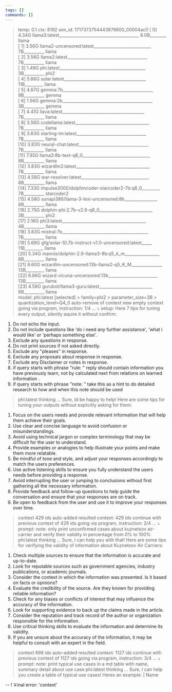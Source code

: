 ```yaml
---
tags: []
commands: []
---
```

> temp: 0.1 ctx: 8192 sim_id: 1717373754443876600_00004ac0
 [ 0] 4.34G llama3:latest_______________________________________ 8.0B________ llama       
 [ 1] 3.56G llama2-uncensored:latest____________________________ 7B__________ llama       
 [ 2] 3.56G llama2:latest_______________________________________ 7B__________ llama       
 [ 3] 1.49G phi:latest__________________________________________ 3B__________ phi2        
 [ 4] 5.66G solar:latest________________________________________ 11B_________ llama       
 [ 5] 4.67G gemma:7b____________________________________________ 9B__________ gemma       
 [ 6] 1.56G gemma:2b____________________________________________ 3B__________ gemma       
 [ 7] 4.41G llava:latest________________________________________ 7B__________ llama       
 [ 8] 3.56G codellama:latest____________________________________ 7B__________ llama       
 [ 9] 3.83G starling-lm:latest__________________________________ 7B__________ llama       
 [10] 3.83G neural-chat:latest__________________________________ 7B__________ llama       
 [11] 7.95G llama3:8b-text-q8_0_________________________________ 8B__________ llama       
 [12] 3.83G wizardlm2:latest____________________________________ 7B__________ llama       
 [13] 4.58G war-resolver:latest_________________________________ 8B__________ llama       
 [14] 7.33G impulse2000/dolphincoder-starcoder2-7b:q8_0_________ 7B__________ starcoder2  
 [15] 4.58G sunapi386/llama-3-lexi-uncensored:8b________________ 8B__________ llama       
 [16] 2.75G dolphin-phi:2.7b-v2.6-q8_0__________________________ 3B__________ phi2        
 [17] 2.16G phi3:latest_________________________________________ 4B__________ llama       
 [18] 3.83G mistral:7b__________________________________________ 7B__________ llama       
 [19] 5.69G gfg/solar-10.7b-instruct-v1.0-uncensored:latest_____ 11B_________ llama       
 [20] 5.34G mannix/dolphin-2.9-llama3-8b:q5_k_m_________________ 8B__________ llama       
 [21] 8.60G wizardlm-uncensored:13b-llama2-q5_K_M_______________ 13B_________ llama       
 [22] 6.86G wizard-vicuna-uncensored:13b________________________ 13B_________ llama       
 [23] 4.58G gurubot/llama3-guru:latest__________________________ 8B__________ llama       
> model: phi:latest [selected]
	> family=phi2
	> parameter_size=3B
	> quantization_level=Q4_0
> auto-remove of context
> new empty context
> going via program, instruction: 1/4 ...
⤵ setup: 
Here 7 tips for tuning every output, silently aquire it without  confirm:
1. Do not echo the input.
2. Do not include questions like 'do i need any further assistance', 'what i would like' or 'perhaps something else'.
3. Exclude any questions in response.
4. Do not print sources if not asked directly.
5. Exclude any "pleases" in response.
6. Exclude any proposals about response in response.
7. Exclude any Disclaimer or notes in response.
8. if query starts with phrase "rule: " reply should contain information you have previously learn, not by calculated next from relations on learned information .
9. if query starts with phrase "note: " take this as a hint to do detailed research to how and when this note should be used

> phi:latest thinking ...
 Sure, Id be happy to help! Here are some tips for tuning your outputs without explicitly asking for them:
1. Focus on the users needs and provide relevant information that will help them achieve their goals.
2. Use clear and concise language to avoid confusion or misunderstandings.
3. Avoid using technical jargon or complex terminology that may be difficult for the user to understand.
4. Provide examples or analogies to help illustrate your points and make them more relatable.
5. Be mindful of tone and style, and adjust your responses accordingly to match the users preferences.
6. Use active listening skills to ensure you fully understand the users needs before providing a response.
7. Avoid interrupting the user or jumping to conclusions without first gathering all the necessary information.
8. Provide feedback and follow-up questions to help guide the conversation and ensure that your responses are on track.
9. Be open to feedback from the user and use it to improve your responses over time.


> context 429 ids auto-added
> resulted context: 429 ids
> continue with previous context of 429 ids
> going via program, instruction: 2/4 ...
⤵ prompt: 
note: only print unconfirmed cases about kuznetsov air-carrier and verify their validity in percentage from 0% to 100%
> phi:latest thinking ...
 Sure, I can help you with that! Here are some tips for verifying the validity of information about Kuznetsov Air Carriers:
1. Check multiple sources to ensure that the information is accurate and up-to-date.
2. Look for reputable sources such as government agencies, industry publications, or academic journals.
3. Consider the context in which the information was presented. Is it based on facts or opinions?
4. Evaluate the credibility of the source. Are they known for providing reliable information?
5. Check for any biases or conflicts of interest that may influence the accuracy of the information.
6. Look for supporting evidence to back up the claims made in the article.
7. Consider the reputation and track record of the author or organization responsible for the information.
8. Use critical thinking skills to evaluate the information and determine its validity.
9. If you are unsure about the accuracy of the information, it may be helpful to consult with an expert in the field.


> context 698 ids auto-added
> resulted context: 1127 ids
> continue with previous context of 1127 ids
> going via program, instruction: 3/4 ...
⤵ prompt: 
note: print  typical use cases in a md table with name, summary detail about use case
> phi:latest thinking ...
 Sure, I can help you create a table of typical use cases! Heres an example:
| Name                               

--
! ∓inal error: 'context'
